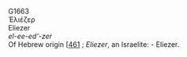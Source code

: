 <body>
  <p>G1663<br>  Ἐλιέζερ  <br> Eliezer  <br><i>el-ee-ed‘-zer </i><br>Of Hebrew origin [<a href="h0461.htm">461</a> ; <i>Eliezer</i>, an Israelite: - Eliezer.<br></p>
 </body>